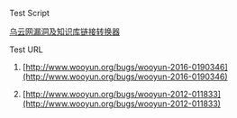 
Test Script

[乌云网漏洞及知识库链接转换器](https://greasyfork.org/scripts/22897-乌云网漏洞及知识库链接转换器)

Test URL

1. [http://www.wooyun.org/bugs/wooyun-2016-0190346](http://www.wooyun.org/bugs/wooyun-2016-0190346)

1. [http://www.wooyun.org/bugs/wooyun-2012-011833](http://www.wooyun.org/bugs/wooyun-2012-011833)
